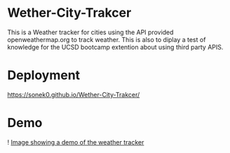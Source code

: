 # Wether-City-Trakcer

This is a Weather tracker for cities using the API provided openweathermap.org to track weather. This is also to diplay a test of knowledge for the UCSD bootcamp extention about using third party APIS.



# Deployment

https://sonek0.github.io/Wether-City-Trakcer/


# Demo

! [Image showing a demo of the weather tracker](./Assets/06-server-side-apis-homework-demo.png)